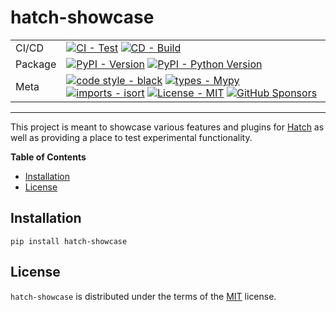 # hatch-showcase

| | |
| --- | --- |
| CI/CD | [![CI - Test](https://github.com/ofek/hatch-showcase/actions/workflows/test.yml/badge.svg)](https://github.com/ofek/hatch-showcase/actions/workflows/test.yml) [![CD - Build](https://github.com/ofek/hatch-showcase/actions/workflows/build.yml/badge.svg)](https://github.com/ofek/hatch/actions-showcase/workflows/build.yml) |
| Package | [![PyPI - Version](https://img.shields.io/pypi/v/hatch-showcase.svg?logo=pypi&label=PyPI&logoColor=gold)](https://pypi.org/project/hatch-showcase/) [![PyPI - Python Version](https://img.shields.io/pypi/pyversions/hatch-showcase.svg?logo=python&label=Python&logoColor=gold)](https://pypi.org/project/hatch-showcase/) |
| Meta | [![code style - black](https://img.shields.io/badge/code%20style-black-000000.svg)](https://github.com/psf/black) [![types - Mypy](https://img.shields.io/badge/types-Mypy-blue.svg)](https://github.com/ambv/black) [![imports - isort](https://img.shields.io/badge/imports-isort-ef8336.svg)](https://github.com/pycqa/isort) [![License - MIT](https://img.shields.io/badge/license-MIT-9400d3.svg)](https://spdx.org/licenses/) [![GitHub Sponsors](https://img.shields.io/github/sponsors/ofek?logo=GitHub%20Sponsors&style=social)](https://github.com/sponsors/ofek) |

-----

This project is meant to showcase various features and plugins for [Hatch](https://github.com/ofek/hatch) as well as providing a place to test experimental functionality.

**Table of Contents**

- [Installation](#installation)
- [License](#license)

## Installation

```console
pip install hatch-showcase
```

## License

`hatch-showcase` is distributed under the terms of the [MIT](https://spdx.org/licenses/MIT.html) license.
